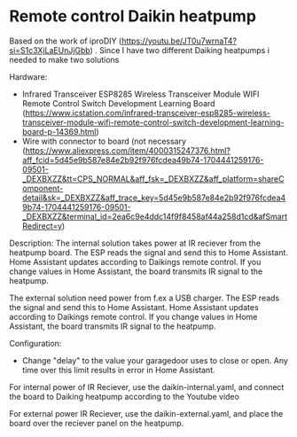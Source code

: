 # Remote control Daikin heatpump
Based on the work of iproDIY (https://youtu.be/JT0u7wrnaT4?si=S1c3XjLaEUnJjGbb) . 
Since I have two different Daiking heatpumps i needed to make two solutions

Hardware:
- Infrared Transceiver ESP8285 Wireless Transceiver Module WIFI Remote Control Switch Development Learning Board (https://www.icstation.com/infrared-transceiver-esp8285-wireless-transceiver-module-wifi-remote-control-switch-development-learning-board-p-14369.html)
- Wire with connector to board (not necessary (https://www.aliexpress.com/item/4000315247376.html?aff_fcid=5d45e9b587e84e2b92f976fcdea49b74-1704441259176-09501-_DEXBXZZ&tt=CPS_NORMAL&aff_fsk=_DEXBXZZ&aff_platform=shareComponent-detail&sk=_DEXBXZZ&aff_trace_key=5d45e9b587e84e2b92f976fcdea49b74-1704441259176-09501-_DEXBXZZ&terminal_id=2ea6c9e4ddc14f9f8458af44a258d1cd&afSmartRedirect=y)

Description:
The internal solution takes power at IR reciever from the heatpump board. The ESP reads the signal and send this to Home Assistant. Home Assistant updates according to Daikings remote control. If you change values in Home Assistant, the board transmits IR signal to the heatpump.

The external solution need power from f.ex a USB charger. The ESP reads the signal and send this to Home Assistant. Home Assistant updates according to Daikings remote control. If you change values in Home Assistant, the board transmits IR signal to the heatpump.



Configuration:
- Change "delay" to the value your garagedoor uses to close or open. Any time over this limit results in error in Home Assistant.

For internal power of IR Reciever, use the daikin-internal.yaml, and connect the board to Daiking heatpump according to the Youtube video

For external power IR Reciever, use the daikin-external.yaml, and place the board over the reciever panel on the heatpump.